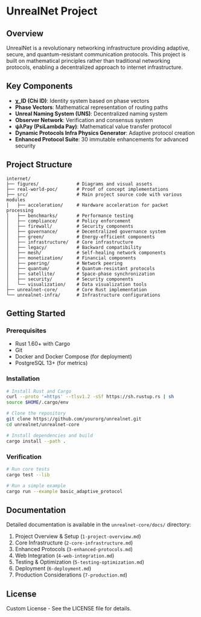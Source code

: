 # UnrealNet Project

## Overview
UnrealNet is a revolutionary networking infrastructure providing adaptive, secure, and quantum-resistant communication protocols. This project is built on mathematical principles rather than traditional networking protocols, enabling a decentralized approach to internet infrastructure.

## Key Components

- **χ_ID (Chi ID)**: Identity system based on phase vectors
- **Phase Vectors**: Mathematical representation of routing paths
- **Unreal Naming System (UNS)**: Decentralized naming system
- **Observer Network**: Verification and consensus system
- **ψλPay (PsiLambda Pay)**: Mathematical value transfer protocol
- **Dynamic Protocols Infra Physics Generator**: Adaptive protocol creation
- **Enhanced Protocol Suite**: 30 immutable enhancements for advanced security

## Project Structure
```
internet/
├── figures/              # Diagrams and visual assets
├── real-world-poc/       # Proof of concept implementations
├── src/                  # Main project source code with various modules
│   ├── acceleration/     # Hardware acceleration for packet processing
│   ├── benchmarks/       # Performance testing
│   ├── compliance/       # Policy enforcement
│   ├── firewall/         # Security components
│   ├── governance/       # Decentralized governance system
│   ├── green/            # Energy-efficient components
│   ├── infrastructure/   # Core infrastructure
│   ├── legacy/           # Backward compatibility
│   ├── mesh/             # Self-healing network components
│   ├── monetization/     # Financial components
│   ├── peering/          # Network peering
│   ├── quantum/          # Quantum-resistant protocols
│   ├── satellite/        # Space-phase synchronization
│   ├── security/         # Security components
│   └── visualization/    # Data visualization tools
├── unrealnet-core/       # Core Rust implementation
└── unrealnet-infra/      # Infrastructure configurations
```

## Getting Started

### Prerequisites
- Rust 1.60+ with Cargo
- Git
- Docker and Docker Compose (for deployment)
- PostgreSQL 13+ (for metrics)

### Installation

```bash
# Install Rust and Cargo
curl --proto '=https' --tlsv1.2 -sSf https://sh.rustup.rs | sh
source $HOME/.cargo/env

# Clone the repository
git clone https://github.com/yourorg/unrealnet.git
cd unrealnet/unrealnet-core

# Install dependencies and build
cargo install --path .
```

### Verification

```bash
# Run core tests
cargo test --lib

# Run a simple example
cargo run --example basic_adaptive_protocol
```

## Documentation

Detailed documentation is available in the `unrealnet-core/docs/` directory:

1. Project Overview & Setup (`1-project-overview.md`)
2. Core Infrastructure (`2-core-infrastructure.md`)
3. Enhanced Protocols (`3-enhanced-protocols.md`)
4. Web Integration (`4-web-integration.md`)
5. Testing & Optimization (`5-testing-optimization.md`)
6. Deployment (`6-deployment.md`)
7. Production Considerations (`7-production.md`)

## License

Custom License - See the LICENSE file for details.
